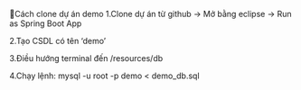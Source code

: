 Cách clone dự án demo 
1.Clone dự án từ github -> Mở bằng eclipse -> Run as Spring Boot App

2.Tạo CSDL có tên ‘demo’

3.Điều hướng terminal đến /resources/db

4.Chạy lệnh: mysql -u root -p demo < demo_db.sql
